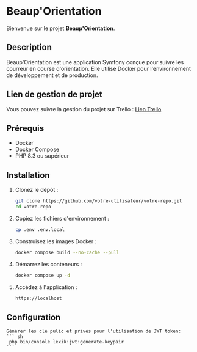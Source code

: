 # Beaup'Orientation

Bienvenue sur le projet **Beaup'Orientation**.

## Description

Beaup'Orientation est une application Symfony conçue pour suivre les courreur en course d'orientation. Elle utilise Docker pour l'environnement de développement et de production.

## Lien de gestion de projet

Vous pouvez suivre la gestion du projet sur Trello : [Lien Trello](https://trello.com/b/qlucubGq)

## Prérequis

- Docker
- Docker Compose
- PHP 8.3 ou supérieur

## Installation

1. Clonez le dépôt :

    ```sh
    git clone https://github.com/votre-utilisateur/votre-repo.git
    cd votre-repo
    ```

2. Copiez les fichiers d'environnement :

    ```sh
    cp .env .env.local
    ```

3. Construisez les images Docker :

    ```sh
    docker compose build --no-cache --pull
    ```

4. Démarrez les conteneurs :

    ```sh
    docker compose up -d
    ```

5. Accédez à l'application :

    ```sh
    https://localhost
    ```

## Configuration
    Générer les clé pulic et privés pour l'utilisation de JWT token: 
    ``` sh
     php bin/console lexik:jwt:generate-keypair
    ```